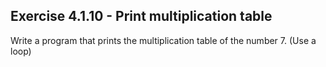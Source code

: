 ## Exercise 4.1.10 - Print multiplication table

Write a program that prints the multiplication table of the number 7. (Use a loop)
